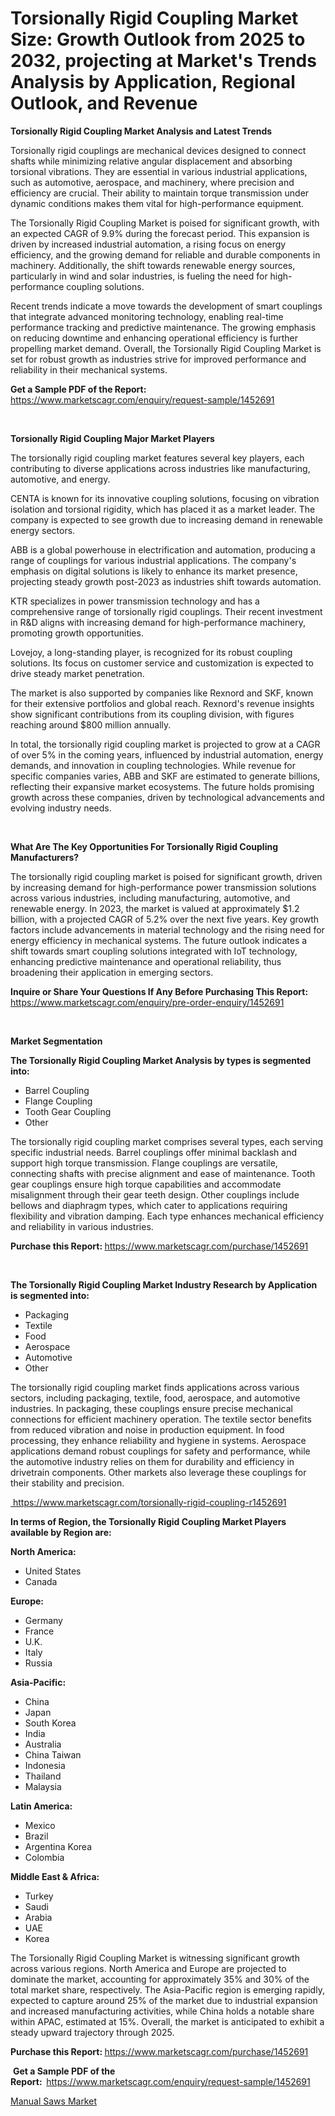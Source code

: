 <p><h1>Torsionally Rigid Coupling Market Size: Growth Outlook from 2025 to 2032, projecting at Market's Trends Analysis by Application, Regional Outlook, and Revenue</h1></p><p><strong>Torsionally Rigid Coupling Market Analysis and Latest Trends</strong></p>
<p><p>Torsionally rigid couplings are mechanical devices designed to connect shafts while minimizing relative angular displacement and absorbing torsional vibrations. They are essential in various industrial applications, such as automotive, aerospace, and machinery, where precision and efficiency are crucial. Their ability to maintain torque transmission under dynamic conditions makes them vital for high-performance equipment.</p><p>The Torsionally Rigid Coupling Market is poised for significant growth, with an expected CAGR of 9.9% during the forecast period. This expansion is driven by increased industrial automation, a rising focus on energy efficiency, and the growing demand for reliable and durable components in machinery. Additionally, the shift towards renewable energy sources, particularly in wind and solar industries, is fueling the need for high-performance coupling solutions.</p><p>Recent trends indicate a move towards the development of smart couplings that integrate advanced monitoring technology, enabling real-time performance tracking and predictive maintenance. The growing emphasis on reducing downtime and enhancing operational efficiency is further propelling market demand. Overall, the Torsionally Rigid Coupling Market is set for robust growth as industries strive for improved performance and reliability in their mechanical systems.</p></p>
<p><strong>Get a Sample PDF of the Report:&nbsp;</strong> <a href="https://www.marketscagr.com/enquiry/request-sample/1452691?utm_campaign=2115&utm_medium=2&utm_source=Github&utm_content=ia&utm_term=21022025&utm_id=torsionally-rigid-coupling">https://www.marketscagr.com/enquiry/request-sample/1452691</a></p>
<p>&nbsp;</p>
<p><strong>Torsionally Rigid Coupling Major Market Players</strong></p>
<p><p>The torsionally rigid coupling market features several key players, each contributing to diverse applications across industries like manufacturing, automotive, and energy. </p><p>CENTA is known for its innovative coupling solutions, focusing on vibration isolation and torsional rigidity, which has placed it as a market leader. The company is expected to see growth due to increasing demand in renewable energy sectors.</p><p>ABB is a global powerhouse in electrification and automation, producing a range of couplings for various industrial applications. The company's emphasis on digital solutions is likely to enhance its market presence, projecting steady growth post-2023 as industries shift towards automation.</p><p>KTR specializes in power transmission technology and has a comprehensive range of torsionally rigid couplings. Their recent investment in R&D aligns with increasing demand for high-performance machinery, promoting growth opportunities. </p><p>Lovejoy, a long-standing player, is recognized for its robust coupling solutions. Its focus on customer service and customization is expected to drive steady market penetration.</p><p>The market is also supported by companies like Rexnord and SKF, known for their extensive portfolios and global reach. Rexnord's revenue insights show significant contributions from its coupling division, with figures reaching around $800 million annually.</p><p>In total, the torsionally rigid coupling market is projected to grow at a CAGR of over 5% in the coming years, influenced by industrial automation, energy demands, and innovation in coupling technologies. While revenue for specific companies varies, ABB and SKF are estimated to generate billions, reflecting their expansive market ecosystems. The future holds promising growth across these companies, driven by technological advancements and evolving industry needs.</p></p>
<p>&nbsp;</p>
<p><strong>What Are The Key Opportunities For Torsionally Rigid Coupling Manufacturers?</strong></p>
<p><p>The torsionally rigid coupling market is poised for significant growth, driven by increasing demand for high-performance power transmission solutions across various industries, including manufacturing, automotive, and renewable energy. In 2023, the market is valued at approximately $1.2 billion, with a projected CAGR of 5.2% over the next five years. Key growth factors include advancements in material technology and the rising need for energy efficiency in mechanical systems. The future outlook indicates a shift towards smart coupling solutions integrated with IoT technology, enhancing predictive maintenance and operational reliability, thus broadening their application in emerging sectors.</p></p>
<p><strong>Inquire or Share Your Questions If Any Before Purchasing This Report:</strong> <a href="https://www.marketscagr.com/enquiry/pre-order-enquiry/1452691?utm_campaign=2115&utm_medium=2&utm_source=Github&utm_content=ia&utm_term=21022025&utm_id=torsionally-rigid-coupling">https://www.marketscagr.com/enquiry/pre-order-enquiry/1452691</a></p>
<p>&nbsp;</p>
<p><strong>Market Segmentation</strong></p>
<p><strong>The Torsionally Rigid Coupling Market Analysis by types is segmented into:</strong></p>
<p><ul><li>Barrel Coupling</li><li>Flange Coupling</li><li>Tooth Gear Coupling</li><li>Other</li></ul></p>
<p><p>The torsionally rigid coupling market comprises several types, each serving specific industrial needs. Barrel couplings offer minimal backlash and support high torque transmission. Flange couplings are versatile, connecting shafts with precise alignment and ease of maintenance. Tooth gear couplings ensure high torque capabilities and accommodate misalignment through their gear teeth design. Other couplings include bellows and diaphragm types, which cater to applications requiring flexibility and vibration damping. Each type enhances mechanical efficiency and reliability in various industries.</p></p>
<p><strong>Purchase this Report:&nbsp;</strong><a href="https://www.marketscagr.com/purchase/1452691?utm_campaign=2115&utm_medium=2&utm_source=Github&utm_content=ia&utm_term=21022025&utm_id=torsionally-rigid-coupling">https://www.marketscagr.com/purchase/1452691</a></p>
<p>&nbsp;</p>
<p><strong>The Torsionally Rigid Coupling Market Industry Research by Application is segmented into:</strong></p>
<p><ul><li>Packaging</li><li>Textile</li><li>Food</li><li>Aerospace</li><li>Automotive</li><li>Other</li></ul></p>
<p><p>The torsionally rigid coupling market finds applications across various sectors, including packaging, textile, food, aerospace, and automotive industries. In packaging, these couplings ensure precise mechanical connections for efficient machinery operation. The textile sector benefits from reduced vibration and noise in production equipment. In food processing, they enhance reliability and hygiene in systems. Aerospace applications demand robust couplings for safety and performance, while the automotive industry relies on them for durability and efficiency in drivetrain components. Other markets also leverage these couplings for their stability and precision.</p></p>
<p><a href="https://www.marketscagr.com/torsionally-rigid-coupling-r1452691?utm_campaign=2115&utm_medium=2&utm_source=Github&utm_content=ia&utm_term=21022025&utm_id=torsionally-rigid-coupling">&nbsp;https://www.marketscagr.com/torsionally-rigid-coupling-r1452691</a></p>
<p><strong>In terms of Region, the Torsionally Rigid Coupling Market Players available by Region are:</strong></p>
<p>
    <p> <strong> North America: </strong>
        <ul>
            <li>United States</li>
            <li>Canada</li>
        </ul>
        </p> 
    <p> <strong> Europe: </strong>
        <ul>
            <li>Germany</li>
            <li>France</li>
            <li>U.K.</li>
            <li>Italy</li>
            <li>Russia</li>
        </ul>
        </p> 
    <p> <strong> Asia-Pacific: </strong>
        <ul>
            <li>China</li>
            <li>Japan</li>
            <li>South Korea</li>
            <li>India</li>
            <li>Australia</li>
            <li>China Taiwan</li>
            <li>Indonesia</li>
            <li>Thailand</li>
            <li>Malaysia</li>
        </ul>
        </p> 
    <p> <strong> Latin America: </strong>
        <ul>
            <li>Mexico</li>
            <li>Brazil</li>
            <li>Argentina Korea</li>
            <li>Colombia</li>
        </ul>
        </p> 
    <p> <strong> Middle East & Africa: </strong>
        <ul>
            <li>Turkey</li>
            <li>Saudi</li>
            <li>Arabia</li>
            <li>UAE</li>
            <li>Korea</li>
        </ul>
    </p>
    </p>
<p><p>The Torsionally Rigid Coupling Market is witnessing significant growth across various regions. North America and Europe are projected to dominate the market, accounting for approximately 35% and 30% of the total market share, respectively. The Asia-Pacific region is emerging rapidly, expected to capture around 25% of the market due to industrial expansion and increased manufacturing activities, while China holds a notable share within APAC, estimated at 15%. Overall, the market is anticipated to exhibit a steady upward trajectory through 2025.</p></p>
<p><strong>Purchase this Report: </strong><a href="https://www.marketscagr.com/purchase/1452691?utm_campaign=2115&utm_medium=2&utm_source=Github&utm_content=ia&utm_term=21022025&utm_id=torsionally-rigid-coupling">https://www.marketscagr.com/purchase/1452691</a></p>
<p>&nbsp;<strong>Get a Sample PDF of the Report:&nbsp;&nbsp;</strong><a href="https://www.marketscagr.com/enquiry/request-sample/1452691?utm_campaign=2115&utm_medium=2&utm_source=Github&utm_content=ia&utm_term=21022025&utm_id=torsionally-rigid-coupling">https://www.marketscagr.com/enquiry/request-sample/1452691</a></p>
<p><strong></strong></p>
<p><p><a href="https://github.com/joannesouthgate/Market-Research-Report-List-5/blob/main/manual-saws-market.md?utm_campaign=2115&utm_medium=2&utm_source=Github&utm_content=ia&utm_term=21022025&utm_id=torsionally-rigid-coupling">Manual Saws Market</a></p></p>